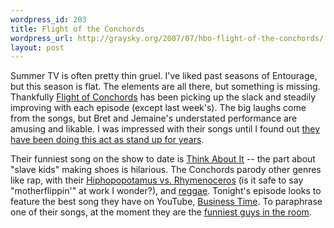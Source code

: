 ```yaml
--- 
wordpress_id: 203
title: Flight of the Conchords
wordpress_url: http://graysky.org/2007/07/hbo-flight-of-the-conchords/
layout: post
---
```

Summer TV is often pretty thin gruel. I've liked past seasons of Entourage, but this season is flat. The elements are all there, but something is missing. Thankfully <a href="http://www.hbo.com/conchords/">Flight of Conchords</a> has been picking up the slack and steadily improving with each episode (except last week's). The big laughs come from the songs, but Bret and Jemaine's understated performance are amusing and likable. I was impressed with their songs until I found out <a href="http://youtube.com/results?search_query=flight+of+conchords&search=">they have been doing this act as stand up for years</a>. 

Their funniest song on the show to date is <a href="http://youtube.com/watch?v=TLEK0UZH4cs">Think About It</a> -- the part about "slave kids" making shoes is hilarious. The Conchords parody other genres like rap, with their <a href="http://youtube.com/watch?v=-bjdUFa_QQ8">Hiphopopotamus vs. Rhymenoceros</a> (is it safe to say "motherflippin'" at work I wonder?), and <a href="http://youtube.com/watch?v=JT5AQIlmM0I">reggae</a>.  Tonight's episode looks to feature the best song they have on YouTube, <a href="http://youtube.com/watch?v=WGOohBytKTU">Business Time</a>. To paraphrase one of their songs, at the moment they are the <a href="http://youtube.com/watch?v=lmDTSQtK20c">funniest guys in the room</a>.
